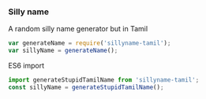 ### Silly name

A random silly name generator but in Tamil

```javascript
var generateName = require('sillyname-tamil');
var sillyName = generateName();
````

ES6 import
```javascript
import generateStupidTamilName from 'sillyname-tamil';
const sillyName = generateStupidTamilName();
```
